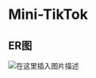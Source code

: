 # Mini-TikTok

## ER图
![在这里插入图片描述](https://img-blog.csdnimg.cn/32598b7f1362467280d188b381715633.png#pic_center)
